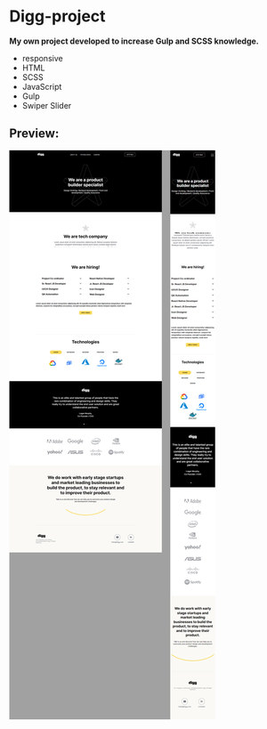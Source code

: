 # Digg-project

**My own project developed to increase Gulp and SCSS knowledge.**

+ responsive
+ HTML
+ SCSS
+ JavaScript
+ Gulp
+ Swiper Slider

## Preview:
![Preview](https://github.com/RostyslavWeb/Digg-project/blob/main/digg-index.jpg)
